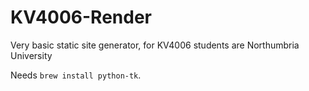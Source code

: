 # KV4006-Render
 Very basic static site generator, for KV4006 students are Northumbria University

Needs `brew install python-tk`.
